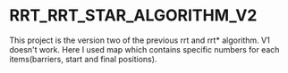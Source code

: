 # RRT_RRT_STAR_ALGORITHM_V2
This project is the version two of the previous rrt and rrt* algorithm. V1 doesn't work. Here I used map which contains specific numbers for each items(barriers, start and final positions).
